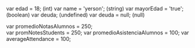 var edad = 18; (int)
var name = 'yerson';  (string)
var mayorEdad = 'true'; (boolean)
var deuda; (undefined)
var deuda = null; (null)

var promedioNotasAlumnos = 250;     
var promNotesStudents = 250;
var promedioAsistenciaAlumnos = 100;
var averageAttendance = 100;